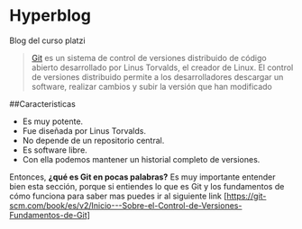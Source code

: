 # Hyperblog
Blog del curso platzi
>[Git](http://platzi.com "Git") es un sistema de control de versiones distribuido de código abierto desarrollado por Linus Torvalds, el creador de Linux. 
>El control de versiones distribuido permite a los desarrolladores descargar un software, realizar cambios y subir la versión que han modificado

##Caracteristicas
* Es muy potente.
* Fue diseñada por Linus Torvalds.
* No depende de un repositorio central.
* Es software libre.
* Con ella podemos mantener un historial completo de versiones.

Entonces, **¿qué es Git en pocas palabras?** Es muy importante entender bien esta sección, porque si entiendes lo que es Git y los fundamentos de cómo funciona para saber mas puedes ir al siguiente link [https://git-scm.com/book/es/v2/Inicio---Sobre-el-Control-de-Versiones-Fundamentos-de-Git]

